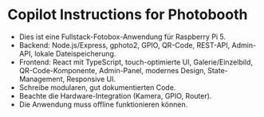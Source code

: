 <!-- Use this file to provide workspace-specific custom instructions to Copilot. For more details, visit https://code.visualstudio.com/docs/copilot/copilot-customization#_use-a-githubcopilotinstructionsmd-file -->

# Copilot Instructions for Photobooth

- Dies ist eine Fullstack-Fotobox-Anwendung für Raspberry Pi 5.
- Backend: Node.js/Express, gphoto2, GPIO, QR-Code, REST-API, Admin-API, lokale Dateispeicherung.
- Frontend: React mit TypeScript, touch-optimierte UI, Galerie/Einzelbild, QR-Code-Komponente, Admin-Panel, modernes Design, State-Management, Responsive UI.
- Schreibe modularen, gut dokumentierten Code.
- Beachte die Hardware-Integration (Kamera, GPIO, Router).
- Die Anwendung muss offline funktionieren können.
